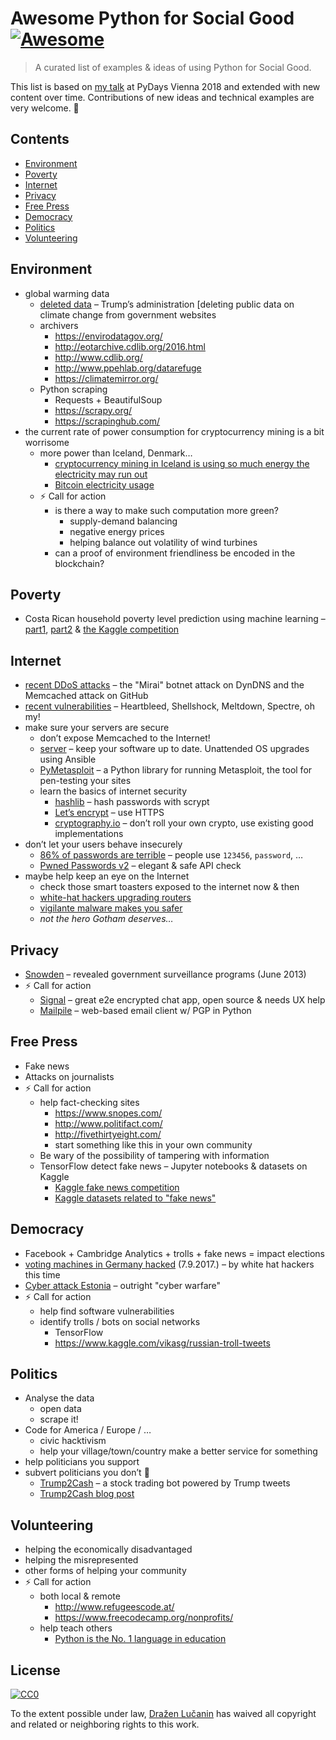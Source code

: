 # Awesome Python for Social Good [![Awesome](https://cdn.rawgit.com/sindresorhus/awesome/d7305f38d29fed78fa85652e3a63e154dd8e8829/media/badge.svg)](https://github.com/sindresorhus/awesome)

> A curated list of examples & ideas of using Python for Social Good.

This list is based on [my talk](https://speakerdeck.com/metakermit/python-for-social-good)
at PyDays Vienna 2018 and extended with new content over time. Contributions of new ideas and technical examples are very welcome. 🙂

## Contents

- [Environment](#environment)
- [Poverty](#poverty)
- [Internet](#internet)
- [Privacy](#privacy)
- [Free Press](#free-press)
- [Democracy](#democracy)
- [Politics](#politics)
- [Volunteering](#volunteering)

## Environment

- global warming data
  - [deleted data](https://www.theguardian.com/us-news/2017/may/14/donald-trump-climate-change-mentions-government-websites) – Trump’s administration [deleting public data on climate change from government websites
  - archivers
    * https://envirodatagov.org/
    * http://eotarchive.cdlib.org/2016.html
    * http://www.cdlib.org/
    * http://www.ppehlab.org/datarefuge
    * https://climatemirror.org/
  - Python scraping
    * Requests + BeautifulSoup
    * https://scrapy.org/
    * https://scrapinghub.com/
- the current rate of power consumption for cryptocurrency mining is a bit worrisome
  * more power than Iceland, Denmark…
    * [cryptocurrency mining in Iceland is using so much energy the electricity may run out](https://www.washingtonpost.com/news/worldviews/wp/2018/02/13/cryptocurrency-mining-in-iceland-is-using-so-much-energy-the-electricity-may-run-out/)
    * [Bitcoin electricity usage](https://www.theguardian.com/technology/2018/jan/17/bitcoin-electricity-usage-huge-climate-cryptocurrency)
  * ⚡️ Call for action
    * is there a way to make such computation more green?
      * supply-demand balancing
      * negative energy prices
      * helping balance out volatility of wind turbines
    * can a proof of environment friendliness be encoded in the blockchain?

## Poverty

- Costa Rican household poverty level prediction using machine learning – [part1](https://towardsdatascience.com/a-data-science-for-good-machine-learning-project-walk-through-in-python-part-one-1977dd701dbc), [part2](https://towardsdatascience.com/a-data-science-for-good-machine-learning-project-walk-through-in-python-part-two-2773bd52daf0) & [the Kaggle competition](https://www.kaggle.com/c/costa-rican-household-poverty-prediction)

## Internet

- [recent DDoS attacks](https://threatpost.com/in-wake-of-biggest-ever-ddos-attack-experts-say-brace-for-more/130205/) – the "Mirai" botnet attack on DynDNS and the Memcached attack on GitHub
- [recent vulnerabilities](https://medium.com/threat-intel/bug-branding-heartbleed-14ef1a64047f) – Heartbleed, Shellshock, Meltdown, Spectre, oh my!
- make sure your servers are secure
  * don’t expose Memcached to the Internet!
  * [server](https://github.com/punkrockdev/server) – keep your software up to date. Unattended OS upgrades using Ansible
  * [PyMetasploit](https://github.com/allfro/pymetasploit) – a Python library for running Metasploit, the tool for pen-testing your sites
  * learn the basics of internet security
    * [hashlib](https://docs.python.org/3/library/hashlib.html) – hash passwords with scrypt
    * [Let’s encrypt](https://letsencrypt.org/) – use HTTPS
    * [cryptography.io](https://cryptography.io) – don’t roll your own crypto, use existing good implementations
- don’t let your users behave insecurely
  * [86% of passwords are terrible](https://www.troyhunt.com/86-of-passwords-are-terrible-and-other-statistics/) – people use `123456`, `password`, …
  * [Pwned Passwords v2](https://www.troyhunt.com/ive-just-launched-pwned-passwords-version-2/) – elegant & safe API check
- maybe help keep an eye on the Internet
    * check those smart toasters exposed to the internet now & then
    * [white-hat hackers upgrading routers](https://thehackernews.com/2016/02/hacking-wireless-router.html)
    * [vigilante malware makes you safer](https://www.forbes.com/sites/thomasbrewster/2015/10/01/vigilante-malware-makes-you-safer/#4771f3521fd5)
    * _not the hero Gotham deserves…_

## Privacy

* [Snowden](https://en.wikipedia.org/wiki/Edward_Snowden) – revealed government surveillance programs (June 2013)
* ⚡️ Call for action
  * [Signal](https://signal.org/) – great e2e encrypted chat app, open source & needs UX help
  * [Mailpile](https://github.com/mailpile/Mailpile) – web-based email client w/ PGP in Python

## Free Press

- Fake news
- Attacks on journalists
- ⚡️ Call for action
  * help fact-checking sites
    * https://www.snopes.com/
    * http://www.politifact.com/
    * http://fivethirtyeight.com/
    * start something like this in your own community
  * Be wary of the possibility of tampering with information
  * TensorFlow detect fake news – Jupyter notebooks & datasets on Kaggle
    * [Kaggle fake news competition](https://www.kaggle.com/c/fake-news)
    * [Kaggle datasets related to "fake news"](https://www.kaggle.com/datasets?sortBy=relevance&search=fake+news)

## Democracy

* Facebook + Cambridge Analytics + trolls + fake news = impact elections
* [voting machines in Germany hacked](https://edition.cnn.com/2017/09/07/europe/germany-hackers-election-software/index.html) (7.9.2017.) – by white hat hackers this time
* [Cyber attack Estonia](https://www.theguardian.com/technology/2017/dec/02/fake-news-botnets-how-russia-weaponised-the-web-cyber-attack-estonia) – outright "cyber warfare"
* ⚡️ Call for action
  * help find software vulnerabilities
  * identify trolls / bots on social networks
    * TensorFlow
    * https://www.kaggle.com/vikasg/russian-troll-tweets

## Politics

* Analyse the data
  * open data
  * scrape it!
* Code for America / Europe / …
  * civic hacktivism
  * help your village/town/country make a better service for something
* help politicians you support
* subvert politicians you don’t 👹
  * [Trump2Cash](https://github.com/maxbbraun/trump2cash) – a stock trading bot powered by Trump tweets
  * [Trump2Cash blog post](https://medium.com/@maxbraun/this-machine-turns-trump-tweets-into-planned-parenthood-donations-4ece8301e722#.yovbh4qc1/)

## Volunteering

* helping the economically disadvantaged
* helping the misrepresented
* other forms of helping your community
* ⚡️ Call for action
  * both local & remote
    * http://www.refugeescode.at/
    * https://www.freecodecamp.org/nonprofits/
  * help teach others
    * [Python is the No. 1 language in education](https://cacm.acm.org/blogs/blog-cacm/176450-python-is-now-the-most-popular-introductory-teaching-language-at-top-u-s-universities/fulltext)

## License

[![CC0](http://mirrors.creativecommons.org/presskit/buttons/88x31/svg/cc-zero.svg)](https://creativecommons.org/publicdomain/zero/1.0/)

To the extent possible under law, [Dražen Lučanin](https://metakermit.com) has waived all copyright and related or neighboring rights to this work.
